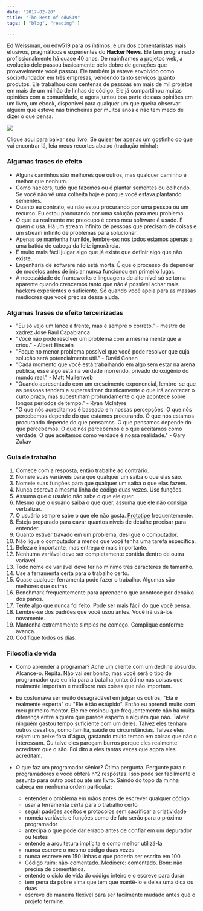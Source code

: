 ```yaml
---
date: "2017-02-20"
title: "The Best of edw519"
tags: [ "blog", "reading" ]

---
```

Ed Weissman, ou edw519 para os íntimos, é um dos comentaristas mais efusivos, pragmáticos e experientes do **Hacker News**. Ele tem programado profissionalmente há quase 40 anos. De mainframes a projetos web, a evolução dele passou basicamente pelo dobro de gerações que provavelmente você passou. Ele também já esteve envolvido como sócio/fundador em três empresas, vendendo tanto serviços quanto produtos. Ele trabalhou com centenas de pessoas em mais de mil projetos em mais de um milhão de linhas de código. Ele já compartilhou muitas opiniões com a comunidade, e agora juntou boa parte dessas opiniões em um livro, um ebook, disponível para qualquer um que queira observar alguém que esteve nas trincheiras por muitos anos e não tem medo de dizer o que pensa.

![](/images/AoBXjl4.jpg)

Clique [aqui](http://v25media.s3.amazonaws.com/edw519_mod.html) para baixar seu livro. Se quiser ter apenas um gostinho do que vai encontrar lá, leia meus recortes abaixo (tradução minha):

### Algumas frases de efeito

 - Alguns caminhos são melhores que outros, mas qualquer caminho é melhor que nenhum.
 - Como hackers, tudo que fazemos ou é plantar sementes ou colhendo. Se você não vê uma colheita hoje é porque você estava plantando sementes.
 - Quanto eu contrato, eu não estou procurando por uma pessoa ou um recurso. Eu estou procurando por uma solução para meu problema.
 - O que eu realmente me preocupo é como meu software é usado. E quem o usa. Há um stream infinito de pessoas que precisam de coisas e um stream infinito de problemas para solucionar.
 - Apenas se mantenha humilde, lembre-se: nós todos estamos apenas a uma batida de cabeça da feliz ignorância.
 - É muito mais fácil julgar algo que já existe que definir algo que não existe.
 - Engenharia de software não está morta. É que o processo de depender de modelos antes de iniciar nunca funcionou em primeiro lugar.
 - A necessidade de frameworks e linguagens de alto nível só se torna aparente quando crescemos tanto que não é possível achar mais hackers experientes o suficiente. Só quando você apela para as massas medíocres que você precisa dessa ajuda.

### Algumas frases de efeito terceirizadas

 - "Eu só vejo um lance à frente, mas é sempre o correto." - mestre de xadrez Jose Raul Capablanca
 - "Você não pode resolver um problema com a mesma mente que a criou." - Albert Einstein
 - "Foque no menor problema possível que você pode resolver que cuja solução será potencialmente útil." - David Cohen
 - "Cada momento que você está trabalhando em algo sem estar na arena pública, esse algo está na verdade morrendo, privado do oxigênio do mundo real." - Matt Mullenweb
 - "Quando apresentado com um crescimento exponencial, lembre-se que as pessoas tendem a superestimar drasticamente o que irá acontecer o curto prazo, mas subestimam profundamente o que acontece sobre longos períodos de tempo." - Ryan McIntyre
 - "O que nós acreditamos é baseado em nossas percepções. O que nós percebemos depende do que estamos procurando. O que nós estamos procurando depende do que pensamos. O que pensamos depende do que percebemos. O que nós percebemos é o que aceitamos como verdade. O que aceitamos como verdade é nossa realidade." - Gary Zukav

### Guia de trabalho

 1. Comece com a resposta, então trabalhe ao contrário.
 1. Nomeie suas variáveis para que qualquer um saiba o que elas são.
 1. Nomeie suas funções para que qualquer um saiba o que elas fazem.
 1. Nunca escreva a mesma linha de código duas vezes. Use funções.
 1. Assuma que o usuário não sabe o que ele quer.
 1. Mesmo que o usuário saiba o que quer, assuma que ele não consiga verbalizar.
 1. O usuário sempre sabe o que ele não gosta. [Prototipe](https://en.wikipedia.org/wiki/Prototype) frequentemente.
 1. Esteja preparado para cavar quantos níveis de detalhe precisar para entender.
 1. Quanto estiver travado em um problema, desligue o computador.
 1. Não ligue o computador a menos que você tenha uma tarefa específica.
 1. Beleza é importante, mas entrega é mais importante.
 1. Nenhuma variável deve ser completamente contida dentro de outra variável.
 1. Todo nome de variável deve ter no mínimo três caracteres de tamanho.
 1. Use a ferramenta certa para o trabalho certo.
 1. Quase qualquer ferramenta pode fazer o trabalho. Algumas são melhores que outras.
 1. Benchmark frequentemente para aprender o que acontece por debaixo dos panos.
 1. Tente algo que nunca foi feito. Pode ser mais fácil do que você pensa.
 1. Lembre-se dos padrões que você usou antes. Você irá usá-los novamente.
 1. Mantenha extremamente simples no começo. Complique conforme avança.
 1. Codifique todos os dias.

### Filosofia de vida

 - Como aprender a programar? Ache um cliente com um dedline absurdo. Alcance-o. Repita. Não vai ser bonito, mas você será o tipo de programador que eu iria para a batalha junto: ótimo nas coisas que realmente importam e medíocre nas coisas que não importam.

 - Eu costumava ser muito desagradável em julgar os outros, "Ela é realmente esperta" ou "Ele é tão estúpido". Então eu aprendi muito com meu primeiro mentor. Ele me ensinou que frequentemente não há muita diferença entre alguém que parece esperto e alguém que não. Talvez ninguém gastou tempo suficiente com um deles. Talvez eles tenham outros desafios, como família, saúde ou circunstâncias. Talvez eles sejam um peixe fora d'água, gastando muito tempo em coisas que não o interessam. Ou talve eles pareçam burros porque eles realmente acreditam que o são. Foi dito a eles tantas vezes que agora eles acreditam.

 - O que faz um programador sênior? Ótima pergunta. Pergunte para n programadores e você obterá n^2 respostas. Isso pode ser facilmente o assunto para outro post ou até um livro. Saindo do topo da minha cabeça em nenhuma ordem particular:

   - entender o problema em mãos antes de escrever qualquer código
   - usar a ferramenta certa para o trabalho certo
   - seguir padrões aceitos e protocolos sem sacrificar a criatividade
   - nomeia variáveis e funções como de fato serão para o próximo programador
   - antecipa o que pode dar errado antes de confiar em um depurador ou testes
   - entende a arquitetura implícita e como melhor utilizá-la
   - nunca escreve o mesmo código duas vezes
   - nunca escreve em 150 linhas o que poderia ser escrito em 100
   - Código ruim: não-comentado. Medíocre: comentado. Bom: não precisa de comentários.
   - entende o ciclo de vida do código inteiro e o escreve para durar
   - tem pena da pobre alma que tem que mantê-lo e deixa uma dica ou duas
   - escreve de maneira flexível para ser facilmente mudado antes que o projeto termine.

